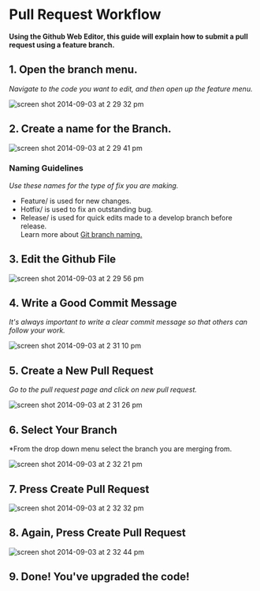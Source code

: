 # Pull Request Workflow

**Using the Github Web Editor, this guide will explain how to submit a pull request using a feature branch.**

## 1. Open the branch menu. 

*Navigate to the code you want to edit, and then open up the feature menu.*

![screen shot 2014-09-03 at 2 29 32 pm](https://cloud.githubusercontent.com/assets/3667179/4139321/860dff28-3399-11e4-99ec-53996fb20705.png)

## 2. Create a name for the Branch. 

![screen shot 2014-09-03 at 2 29 41 pm](https://cloud.githubusercontent.com/assets/3667179/4139490/3c1d612c-339b-11e4-977a-a5a7e1b1681e.png)

### Naming Guidelines

*Use these names for the type of fix you are making.*
* Feature/ is used for new changes. 
* Hotfix/ is used to fix an outstanding bug. 
* Release/ is used for quick edits made to a develop branch before release.  
Learn more about [Git branch naming.](http://nvie.com/posts/a-successful-git-branching-model/)

## 3. Edit the Github File

![screen shot 2014-09-03 at 2 29 56 pm](https://cloud.githubusercontent.com/assets/3667179/4139387/33098d3c-339a-11e4-8aef-5554c0619800.png)

## 4. Write a Good Commit Message

*It's always important to write a clear commit message so that others can follow your work.*

![screen shot 2014-09-03 at 2 31 10 pm](https://cloud.githubusercontent.com/assets/3667179/4139438/bff85b4c-339a-11e4-81b3-d98aa18834f1.png)

## 5. Create a New Pull Request

*Go to the pull request page and click on new pull request.*

![screen shot 2014-09-03 at 2 31 26 pm](https://cloud.githubusercontent.com/assets/3667179/4139453/d57a1320-339a-11e4-9ff9-67a7b44773a4.png)

## 6. Select Your Branch

*From the drop down menu select the branch you are merging from. 

![screen shot 2014-09-03 at 2 32 21 pm](https://cloud.githubusercontent.com/assets/3667179/4139461/efdfb954-339a-11e4-802d-d78dbbaf51e4.png)

## 7. Press Create Pull Request

![screen shot 2014-09-03 at 2 32 32 pm](https://cloud.githubusercontent.com/assets/3667179/4139466/feba9cfa-339a-11e4-8943-f65b9d7c9cf9.png)

## 8. Again, Press Create Pull Request

![screen shot 2014-09-03 at 2 32 44 pm](https://cloud.githubusercontent.com/assets/3667179/4139471/0fa45088-339b-11e4-9c3b-284928846027.png)

## 9. Done! You've upgraded the code!
